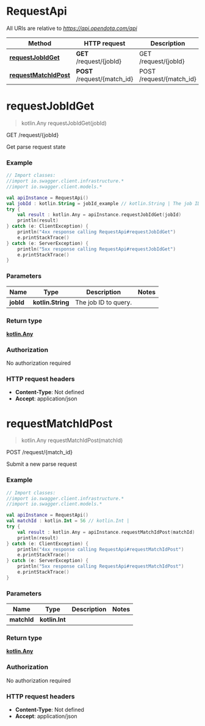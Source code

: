 # RequestApi

All URIs are relative to *https://api.opendota.com/api*

Method | HTTP request | Description
------------- | ------------- | -------------
[**requestJobIdGet**](RequestApi.md#requestJobIdGet) | **GET** /request/{jobId} | GET /request/{jobId}
[**requestMatchIdPost**](RequestApi.md#requestMatchIdPost) | **POST** /request/{match_id} | POST /request/{match_id}


<a name="requestJobIdGet"></a>
# **requestJobIdGet**
> kotlin.Any requestJobIdGet(jobId)

GET /request/{jobId}

Get parse request state

### Example
```kotlin
// Import classes:
//import io.swagger.client.infrastructure.*
//import io.swagger.client.models.*

val apiInstance = RequestApi()
val jobId : kotlin.String = jobId_example // kotlin.String | The job ID to query.
try {
    val result : kotlin.Any = apiInstance.requestJobIdGet(jobId)
    println(result)
} catch (e: ClientException) {
    println("4xx response calling RequestApi#requestJobIdGet")
    e.printStackTrace()
} catch (e: ServerException) {
    println("5xx response calling RequestApi#requestJobIdGet")
    e.printStackTrace()
}
```

### Parameters

Name | Type | Description  | Notes
------------- | ------------- | ------------- | -------------
 **jobId** | **kotlin.String**| The job ID to query. |

### Return type

[**kotlin.Any**](kotlin.Any.md)

### Authorization

No authorization required

### HTTP request headers

 - **Content-Type**: Not defined
 - **Accept**: application/json

<a name="requestMatchIdPost"></a>
# **requestMatchIdPost**
> kotlin.Any requestMatchIdPost(matchId)

POST /request/{match_id}

Submit a new parse request

### Example
```kotlin
// Import classes:
//import io.swagger.client.infrastructure.*
//import io.swagger.client.models.*

val apiInstance = RequestApi()
val matchId : kotlin.Int = 56 // kotlin.Int | 
try {
    val result : kotlin.Any = apiInstance.requestMatchIdPost(matchId)
    println(result)
} catch (e: ClientException) {
    println("4xx response calling RequestApi#requestMatchIdPost")
    e.printStackTrace()
} catch (e: ServerException) {
    println("5xx response calling RequestApi#requestMatchIdPost")
    e.printStackTrace()
}
```

### Parameters

Name | Type | Description  | Notes
------------- | ------------- | ------------- | -------------
 **matchId** | **kotlin.Int**|  |

### Return type

[**kotlin.Any**](kotlin.Any.md)

### Authorization

No authorization required

### HTTP request headers

 - **Content-Type**: Not defined
 - **Accept**: application/json

